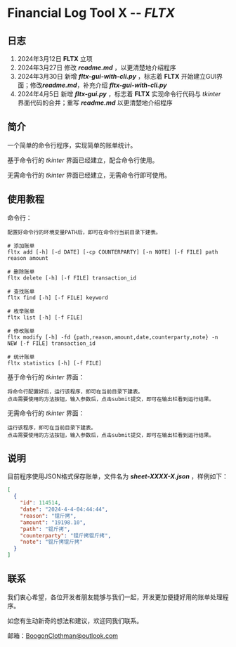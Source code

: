 # Financial Log Tool X -- *FLTX*

## 日志
1. 2024年3月12日 **FLTX** 立项
2. 2024年3月27日 修改 ***readme.md*** ，以更清楚地介绍程序
3. 2024年3月30日 新增 ***fltx-gui-with-cli.py*** ，标志着 **FLTX** 开始建立GUI界面；修改***readme.md***，补充介绍 ***fltx-gui-with-cli.py***
4. 2024年4月5日 新增 ***fltx-gui.py*** ，标志着 **FLTX** 实现命令行代码与 *tkinter* 界面代码的合并；重写 ***readme.md*** 以更清楚地介绍程序

## 简介

一个简单的命令行程序，实现简单的账单统计。

基于命令行的 *tkinter* 界面已经建立，配合命令行使用。

无需命令行的 *tkinter* 界面已经建立，无需命令行即可使用。

## 使用教程

命令行：
```
配置好命令行的环境变量PATH后，即可在命令行当前目录下建表。

# 添加账单
fltx add [-h] [-d DATE] [-cp COUNTERPARTY] [-n NOTE] [-f FILE] path reason amount

# 删除账单
fltx delete [-h] [-f FILE] transaction_id

# 查找账单
fltx find [-h] [-f FILE] keyword

# 枚举账单
fltx list [-h] [-f FILE]

# 修改账单
fltx modify [-h] -fd {path,reason,amount,date,counterparty,note} -n NEW [-f FILE] transaction_id

# 统计账单
fltx statistics [-h] [-f FILE]
```

基于命令行的 *tkinter* 界面：

```
将命令行配置好后，运行该程序，即可在当前目录下建表。
点击需要使用的方法按钮，输入参数后，点击submit提交，即可在输出栏看到运行结果。
```

无需命令行的 *tkinter* 界面：

```
运行该程序，即可在当前目录下建表。
点击需要使用的方法按钮，输入参数后，点击submit提交，即可在输出栏看到运行结果。
```

## 说明

目前程序使用JSON格式保存账单，文件名为 ***sheet-XXXX-X.json*** ，样例如下：

```json
[
  {
    "id": 114514,
    "date": "2024-4-4-04:44:44",
    "reason": "锟斤拷",
    "amount": "19198.10",
    "path": "锟斤拷",
    "counterparty": "锟斤拷锟斤拷",
    "note": "锟斤拷锟斤拷"
  }
]
```

## 联系

我们衷心希望，各位开发者朋友能够与我们一起，开发更加便捷好用的账单处理程序。

如您有生动新奇的想法和建议，欢迎同我们联系。

邮箱：[BoogonClothman@outlook.com](mailto:BoogonClothman@outlook.com)
